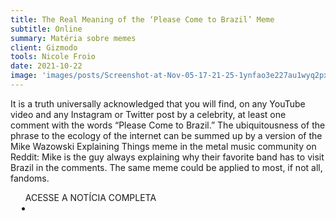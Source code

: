 ```yaml
---
title: The Real Meaning of the ‘Please Come to Brazil’ Meme
subtitle: Online
summary: Matéria sobre memes
client: Gizmodo
tools: Nicole Froio
date: 2021-10-22
image: 'images/posts/Screenshot-at-Nov-05-17-21-25-1ynfao3e227au1wyq2pxd6dlyxa7updau7csa5hzshus.png'
---
```


It is a truth universally acknowledged that you will find, on any YouTube video and any Instagram or Twitter post by a celebrity, at least one comment with the words “Please Come to Brazil.” The ubiquitousness of the phrase to the ecology of the internet can be summed up by a version of the Mike Wazowski Explaining Things meme in the metal music community on Reddit: Mike is the guy always explaining why their favorite band has to visit Brazil in the comments. The same meme could be applied to most, if not all, fandoms.

<div class="post__share"><ul class="share__list list-reset">ACESSE A NOTÍCIA COMPLETA<li class="share__item" style="margin-left: 10px"><a class="share__link share__facebook" style="background: #fa5657" href="https://gizmodo.com/the-real-meaning-of-the-come-to-brazil-meme-1847909973" title="Link" rel="nofollow"><i class="fa-solid fa-link"></i></a></li></ul></div>
<!-- <div class="gallery-box"><div class="gallery"><img src="/clipping/images/example-1.jpg" loading="lazy" alt="Project"><img src="/clipping/images/example-2.jpg" loading="lazy" alt="Project"></div><em>Gallery / <a href="https://www.freepik.com/" target="_blank">Freepic</a></em></div> -->